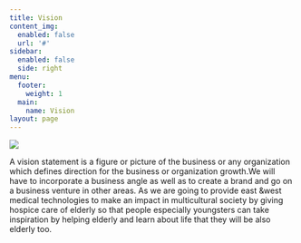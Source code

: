 ```yaml
---
title: Vision
content_img:
  enabled: false
  url: '#'
sidebar:
  enabled: false
  side: right
menu:
  footer:
    weight: 1
  main:
    name: Vision
layout: page
---
```



![](/images/visionindex.png)

A vision statement is a figure or picture of the business or any organization which defines direction for the business or organization growth.We will have to incorporate a business angle as well as to create a brand and go on a business venture in other areas. As we are going to provide east &west medical technologies to make an impact in multicultural society by giving hospice care of elderly so that people especially youngsters can take inspiration by helping elderly and learn about life that they will be also elderly too.
